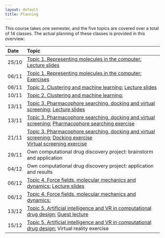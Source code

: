 ```yaml
---
layout: default
title: Planning
---
```


This course takes one semester, and the five topics are covered over a total of 14 classes. The actual planning of these classes is provided in this overview:

| Date | Topic |
|:-----|:------|
| 25/10 | [Topic 1. Representing molecules in the computer:](Topic_01.md) <a href="Topic_01/Slides_01.pdf" download>Lecture slides</a> |
| 06/11 | [Topic 1. Representing molecules in the computer: ](Topic_01.md) <a href="https://githubtocolab.com/UAMCAntwerpen/2040FBDBIC/blob/master/Topic_01/Chemical_informatics_with_RDKit.ipynb" target="_blank">Exercises</a> |
| 06/11 | [Topic 2. Clustering and machine learning:](Topic_02.md) <a href="Topic_02/Slides_02.pdf" download>Lecture slides</a> |
| 10/11 | [Topic 2. Clustering and machine learning:](Topic_02.md) | <a href="https://githubtocolab.com/UAMCAntwerpen/2040FBDBIC/blob/master/Topic_02/Clustering_and_machine_learning.ipynb" target="_blank">Exercises</a> |
| 13/11 | [Topic 3. Pharmacophore searching, docking and virtual screening:](Topic_03.md) <a href="Topic_03/Slides_03.pdf" download>Lecture slides</a> |
| 13/11 | [Topic 3. Pharmacophore searching, docking and virtual screening:](Topic_03.md) <a href="Topic_03/Pharmacophore_Searching.pdf" download>Pharmacophore searching exercise</a> |
| 21/11 | [Topic 3. Pharmacophore searching, docking and virtual screening:](Topic_03.md) <a href="Topic_03/gb-docking-ls.pdf" download>Docking exercise</a><br><a href="Topic_03/bs-sbvs-ls.pdf" download>Virtual screening exercise</a> |
| 29/11 | Own computational drug discovery project: brainstorm and application |
| 04/12 | Own computational drug discovery project: application and results |
| 06/12 | [Topic 4. Force fields, molecular mechanics and dynamics:](Topic_04.md) <a href="Topic_04/Slides_04.pdf" download>Lecture slides</a> |
| 06/12 | [Topic 4. Force fields, molecular mechanics and dynamics:](Topic_04.md) | <a href="https://githubtocolab.com/UAMCAntwerpen/2040FBDBIC/blob/master/Topic_04/Protein_ligand_MD.ipynb" target="_blank">Molecular dynamics exercise</a> |
| 13/12 | [Topic 5. Artificial intelligence and VR in computational drug design:](Topic_05.md) <a href="Topic_05/AI_in_drug_discovery.pdf" download>Guest lecture</a> |
| 15/12 | [Topic 5. Artificial intelligence and VR in computational drug design:](Topic_05.md) Virtual reality exercise |










